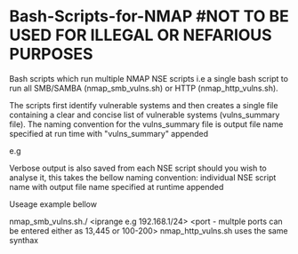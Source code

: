 # Bash-Scripts-for-NMAP #NOT TO BE USED FOR ILLEGAL OR NEFARIOUS PURPOSES
Bash scripts which run multiple NMAP NSE scripts i.e a single bash script to run all SMB/SAMBA (nmap_smb_vulns.sh) or HTTP (nmap_http_vulns.sh).

The scripts first identify vulnerable systems and then creates a single file containing a clear and concise list of vulnerable systems (vulns_summary file). The naming convention for the vulns_summary file is output file name specified at run time with "vulns_summary" appended 

e.g 

Verbose output is also saved from each NSE script should you wish to analyse it, this takes the bellow naming convention: 
individual NSE script name with output file name specified at runtime appended

Useage example bellow 

nmap_smb_vulns.sh./ <iprange e.g 192.168.1/24> <port - multple ports can be entered either as 13,445 or 100-200> <outputfile name>
nmap_http_vulns.sh uses the same synthax
